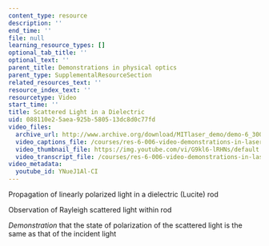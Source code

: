 ```yaml
---
content_type: resource
description: ''
end_time: ''
file: null
learning_resource_types: []
optional_tab_title: ''
optional_text: ''
parent_title: Demonstrations in physical optics
parent_type: SupplementalResourceSection
related_resources_text: ''
resource_index_text: ''
resourcetype: Video
start_time: ''
title: Scattered Light in a Dielectric
uid: 088110e2-5aea-925b-5805-13dc8d0c77fd
video_files:
  archive_url: http://www.archive.org/download/MITlaser_demo/demo-6_300k.mp4
  video_captions_file: /courses/res-6-006-video-demonstrations-in-lasers-and-optics-spring-2008/ed48a9995c105eb1ad68c07d7a225fbf_YNueJ1Al-CI.vtt
  video_thumbnail_file: https://img.youtube.com/vi/G9kl6-lRHNs/default.jpg
  video_transcript_file: /courses/res-6-006-video-demonstrations-in-lasers-and-optics-spring-2008/dbdef32515f8449b36f8462e8772e42e_YNueJ1Al-CI.pdf
video_metadata:
  youtube_id: YNueJ1Al-CI
---
```


Propagation of linearly polarized light in a dielectric (Lucite) rod

Observation of Rayleigh scattered light within rod

_Demonstration_ that the state of polarization of the scattered light is the same as that of the incident light